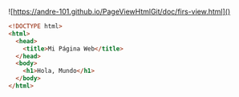 ![https://andre-101.github.io/PageViewHtmlGit/doc/firs-view.html]()

```html
<!DOCTYPE html>
<html>
  <head>
    <title>Mi Página Web</title>
  </head>
  <body>
    <h1>Hola, Mundo</h1>
  </body>
</html>